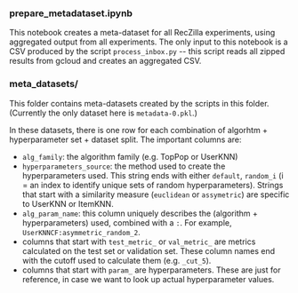 ### prepare_metadataset.ipynb

This notebook creates a meta-dataset for all RecZilla experiments, using aggregated output from all experiments. The only input to this notebook is a CSV produced by the script `process_inbox.py` -- this script reads all zipped results from gcloud and creates an aggregated CSV.

### meta_datasets/

This folder contains meta-datasets created by the scripts in this folder. (Currently the only dataset here is `metadata-0.pkl`.)

In these datasets, there is one row for each combination of algorhtm + hyperparameter set + dataset split. The important columns are:
- `alg_family`: the algorithm family (e.g. TopPop or UserKNN)
- `hyperparameters_source`: the method used to create the hyperparameters used. This string ends with either `default`, `random_i` (i = an index to identify unique sets of random hyperparameters). Strings that start with a similarity measure (`euclidean` or `assymetric`) are specific to UserKNN or ItemKNN.
- `alg_param_name`: this column uniquely describes the (algorithm + hyperparameters) used, combined with a `:`. For example, `UserKNNCF:asymmetric_random_2`.
- columns that start with `test_metric_` or `val_metric_` are metrics calculated on the test set or validation set. These column names end with the cutoff used to calculate them (e.g. `_cut_5`).
- columns that start with `param_` are hyperparameters. These are just for reference, in case we want to look up actual hyperparameter values.
